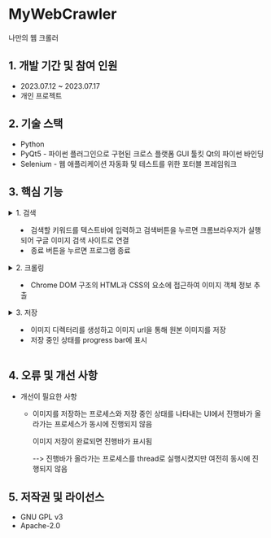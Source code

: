# MyWebCrawler
나만의 웹 크롤러

## 1. 개발 기간 및 참여 인원
* 2023.07.12 ~ 2023.07.17
* 개인 프로젝트

## 2. 기술 스택
* Python
* PyQt5 - 파이썬 플러그인으로 구현된 크로스 플랫폼 GUI 툴킷 Qt의 파이썬 바인딩
* Selenium - 웹 애플리케이션 자동화 및 테스트를 위한 포터블 프레임워크

## 3. 핵심 기능
<details>
<summary>1. 검색

  * 검색할 키워드를 텍스트바에 입력하고 검색버튼을 누르면 크롬브라우저가 실행되어 구글 이미지 검색 사이트로 연결
  * 종료 버튼을 누르면 프로그램 종료
 </summary>

  ![검색](./image/mainwindow.PNG) 
  
  ---
  ```python
  chromeOptions = webdriver.ChromeOptions()
  chromeOptions.add_experimental_option("detach",True)
  chromeOptions.add_argument('--ignore-certificate-errors')
  chromeOptions.add_argument('--lang=ko_KR')
  chromeService = Service(executable_path=ChromeDriverManager().install())
  self.driver = webdriver.Chrome(service=chromeService,options=chromeOptions)
  self.driver.get('https://www.google.com/imghp?hl=ko&tab=ri&ogbl')
  ```

  python에서 slenium을 사용하려면 webdriver 필요 --> chrome webdriver 설치
    
  webdriver의 옵션을 설정하고 구글 이미지 사이트에 연결하는 단계
  
  ---
</details>

<details>
  <summary> 2. 크롤링

  * Chrome DOM 구조의 HTML과 CSS의 요소에 접근하여 이미지 객체 정보 추출
 </summary>
 
```python
SCROLL_PAUSE_TIME = 1
lastHeight = self.driver.execute_script("return document.body.scrollHeight")
while True:
    self.driver.execute_script("window.scrollTo(0,document.body.scrollHeight);")
    time.sleep(SCROLL_PAUSE_TIME)
    newHeight = self.driver.execute_script("return document.body.scrollHeight")

if newHeight == lastHeight:
  """ 이하 생략 """
```

브라우저에서 스크롤의 높이를 가져옴
더이상 스크롤바를 내릴 수 없을 때까지 스크롤바를 내림  

---

```python
self.images = self.driver.find_elements(By.CSS_SELECTOR, '.rg_i.Q4LuWd')
```

css_selector와 이미지의 class 요소 id를 통해 DOM 구조에 접근하여 이미지(섬네일) 객체 정보를 저장

---

</details>

<details>
  <summary> 3. 저장
  
  * 이미지 디렉터리를 생성하고 이미지 url을 통해 원본 이미지를 저장
  * 저장 중인 상태를 progress bar에 표시
 </summary>
 
  ![크롤링](./image/crawling.gif)  

  ```python
  for image in self.images:
    try:
        image.click()
        time.sleep(1)
        imageUrl = self.driver.find_element(By.XPATH,'//*[@id="Sva75c"]/div[2]/div/div[2]/div[2]/div[2]/c-wiz/div/div/div/div[3]/div[1]/a/img[1]').get_attribute('src')
        """ 이하 생략 """
  ```

  섬네일을 클릭하면 나오는 원본 이미지의 XPATH를 이용해 'src' 속성에서 원본 이미지가 저장되어 있는 url 정보를 불러옴

  ---
  
  ![저장](./image/savedImage.PNG)

  이미지 디렉터리를 생성하고 이미지 url에 접근하여 원본 이미지를 저장

  ---
  
  ![완료](./image/complete.PNG)

  저장 중인 상태를 진행바에 표시
  
  저장이 완료되면 총 이미지 개수와 저장에 성공한 이미지, 저장에 실패한 이미지 개수를 새 창에 표시
  
  ---
</details>

## 4. 오류 및 개선 사항

* 개선이 필요한 사항
  + 이미지를 저장하는 프로세스와 저장 중인 상태를 나타내는 UI에서 진행바가 올라가는 프로세스가 동시에 진행되지 않음

    이미지 저장이 완료되면 진행바가 표시됨

    --> 진행바가 올라가는 프로세스를 thread로 실행시켰지만 여전히 동시에 진행되지 않음

## 5. 저작권 및 라이선스
* GNU GPL v3
* Apache-2.0

